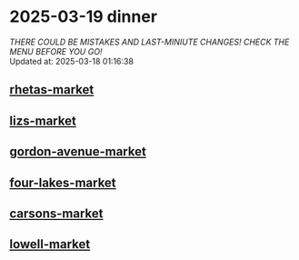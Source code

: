 # 2025-03-19 dinner  
*THERE COULD BE MISTAKES AND LAST-MINIUTE CHANGES! CHECK THE MENU BEFORE YOU GO!*  
Updated at: 2025-03-18 01:16:38  
## [rhetas-market](https://wisc-housingdining.nutrislice.com/menu/rhetas-market/dinner/2025-03-19)  
## [lizs-market](https://wisc-housingdining.nutrislice.com/menu/lizs-market/dinner/2025-03-19)  
## [gordon-avenue-market](https://wisc-housingdining.nutrislice.com/menu/gordon-avenue-market/dinner/2025-03-19)  
## [four-lakes-market](https://wisc-housingdining.nutrislice.com/menu/four-lakes-market/dinner/2025-03-19)  
## [carsons-market](https://wisc-housingdining.nutrislice.com/menu/carsons-market/dinner/2025-03-19)  
## [lowell-market](https://wisc-housingdining.nutrislice.com/menu/lowell-market/dinner/2025-03-19)  
  
